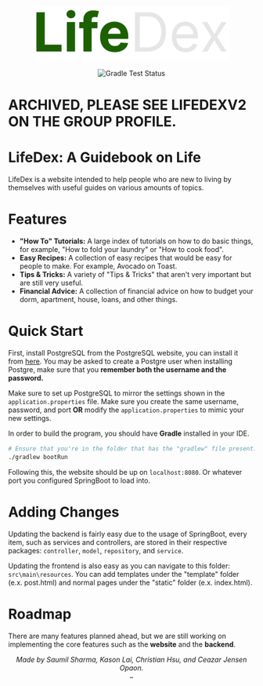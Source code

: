 <p align="center">
  <img src="docs/images/LifeDexLogoSmall.png" width="400px" alt="LifeDex Logo">
</p>

<p align="center">
  <img src="https://github.com/Morioucho/LifeDex/actions/workflows/gradle.yml/badge.svg" alt="Gradle Test Status">
</p>

# **ARCHIVED, PLEASE SEE LIFEDEXV2 ON THE GROUP PROFILE.**

# LifeDex: A Guidebook on Life
LifeDex is a website intended to help people who are new to living by themselves with useful guides on various amounts of topics.

# Features
- **"How To" Tutorials:** A large index of tutorials on how to do basic things, for example, "How to fold your laundry" or "How to cook food".
- **Easy Recipes:** A collection of easy recipes that would be easy for people to make. For example, Avocado on Toast.
- **Tips & Tricks:** A variety of "Tips & Tricks" that aren't very important but are still very useful.
- **Financial Advice:** A collection of financial advice on how to budget your dorm, apartment, house, loans, and other things.

# Quick Start
First, install PostgreSQL from the PostgreSQL website, you can install it from [here](https://www.postgresql.org/download/).
You may be asked to create a Postgre user when installing Postgre, make sure that you **remember both the
username and the password.**

Make sure to set up PostgreSQL to mirror the settings shown in the `application.properties` file. Make sure you create the same username, password, and port **OR** modify the `application.properties` to mimic your new settings.

In order to build the program, you should have **Gradle** installed in your IDE.
```bash
# Ensure that you're in the folder that has the "gradlew" file present.
./gradlew bootRun
```
Following this, the website should be up on `localhost:8080`. Or whatever port you configured SpringBoot to load into.

# Adding Changes
Updating the backend is fairly easy due to the usage of SpringBoot, every item, such as services and controllers, are stored in their respective packages: `controller`, `model`, `repository`, and `service`.

Updating the frontend is also easy as you can navigate to this folder: `src\main\resources`. You can add templates under the "template" folder (e.x. post.html) and normal pages under the "static" folder (e.x. index.html).

# Roadmap
There are many features planned ahead, but we are still working on implementing the core features such as the **website** and the **backend**.
  
  
<p align="center">
  <i> Made by Saumil Sharma, Kason Lai, Christian Hsu, and Ceazar Jensen Opaon.</i> <br>
  <sub><sup><sub><sup><sub><sup><sub><sup><sub><sup><sub><sup><sub><sup><sub><sup><a href="docs\Information.md">A little easter egg.</a></sup></sub></sup></sub></sup></sub></sup></sub></sup></sub></sup></sub></sup></sub></sup></sub>
</p>

